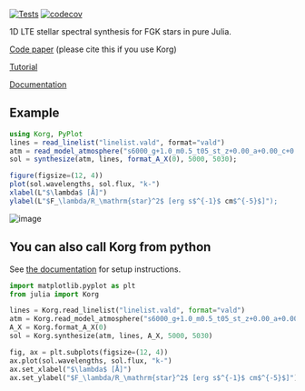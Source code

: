 [![Tests](https://github.com/ajwheeler/Korg.jl/actions/workflows/Test.yml/badge.svg)](https://github.com/ajwheeler/Korg.jl/actions/workflows/Test.yml)
[![codecov](https://codecov.io/gh/ajwheeler/Korg.jl/branch/main/graph/badge.svg?token=XXK2G8T8CJ)](https://codecov.io/gh/ajwheeler/Korg.jl)

1D LTE stellar spectral synthesis for FGK stars in pure Julia.

[Code paper](https://ui.adsabs.harvard.edu/abs/2023AJ....165...68W/abstract) (please cite this if you use Korg)

[Tutorial](https://github.com/ajwheeler/Korg.jl/blob/main/misc/Tutorial%20notebooks/Tutorial.ipynb)

[Documentation](https://ajwheeler.github.io/Korg.jl/stable/)

## Example
```julia
using Korg, PyPlot
lines = read_linelist("linelist.vald", format="vald")
atm = read_model_atmosphere("s6000_g+1.0_m0.5_t05_st_z+0.00_a+0.00_c+0.00_n+0.00_o+0.00_r+0.00_s+0.00.mod")
sol = synthesize(atm, lines, format_A_X(0), 5000, 5030);

figure(figsize=(12, 4))
plot(sol.wavelengths, sol.flux, "k-")
xlabel(L"$\lambda$ [Å]")
ylabel(L"$F_\lambda/R_\mathrm{star}^2$ [erg s$^{-1}$ cm$^{-5}$]");
```

![image](https://user-images.githubusercontent.com/711963/199083747-9d9d89b4-10a5-42f7-9273-11e9f6d2dfa1.png)

## You can also call Korg from python
See [the documentation](https://ajwheeler.github.io/Korg.jl/stable/install/) for setup instructions.
```python
import matplotlib.pyplot as plt
from julia import Korg

lines = Korg.read_linelist("linelist.vald", format="vald")
atm = Korg.read_model_atmosphere("s6000_g+1.0_m0.5_t05_st_z+0.00_a+0.00_c+0.00_n+0.00_o+0.00_r+0.00_s+0.00.mod")
A_X = Korg.format_A_X(0)
sol = Korg.synthesize(atm, lines, A_X, 5000, 5030)

fig, ax = plt.subplots(figsize=(12, 4))
ax.plot(sol.wavelengths, sol.flux, "k-")
ax.set_xlabel("$\lambda$ [Å]")
ax.set_ylabel("$F_\lambda/R_\mathrm{star}^2$ [erg s$^{-1}$ cm$^{-5}$]")
```

